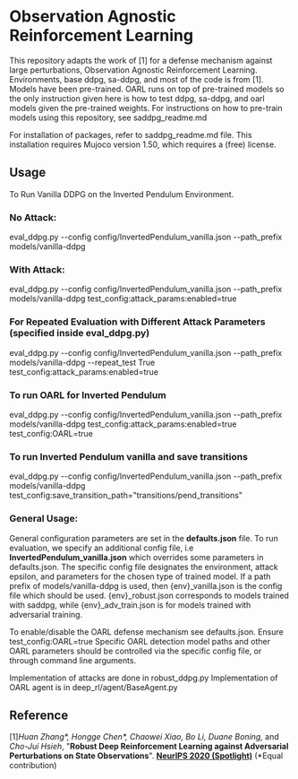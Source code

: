 # Observation Agnostic Reinforcement Learning

This repository adapts the work of [1] for a defense mechanism against large perturbations,
Observation Agnostic Reinforcement Learning. Environments, base ddpg, sa-ddpg, and most of the code is from [1].
Models have been pre-trained. OARL runs on top of pre-trained models so the only instruction given here is how to
test ddpg, sa-ddpg, and oarl models given the pre-trained weights. For instructions on how to pre-train models using this repository, see saddpg_readme.md

For installation of packages, refer to saddpg_readme.md file. This installation requires Mujoco version 1.50, which requires a (free) license.

## Usage

To Run Vanilla DDPG on the Inverted Pendulum Environment. 

### No Attack:

eval_ddpg.py --config config/InvertedPendulum_vanilla.json --path_prefix models/vanilla-ddpg

### With Attack:

eval_ddpg.py --config config/InvertedPendulum_vanilla.json --path_prefix models/vanilla-ddpg test_config:attack_params:enabled=true

### For Repeated Evaluation with Different Attack Parameters (specified inside eval_ddpg.py)

eval_ddpg.py --config config/InvertedPendulum_vanilla.json --path_prefix models/vanilla-ddpg --repeat_test True test_config:attack_params:enabled=true 

### To run OARL for Inverted Pendulum

eval_ddpg.py --config config/InvertedPendulum_vanilla.json --path_prefix models/vanilla-ddpg test_config:attack_params:enabled=true  test_config:OARL=true

### To run Inverted Pendulum vanilla and save transitions

eval_ddpg.py --config config/InvertedPendulum_vanilla.json --path_prefix models/vanilla-ddpg test_config:save_transition_path="transitions/pend_transitions"

### General Usage:

General configuration parameters are set in the **defaults.json** file. To run evaluation, we specify an additional config file, i.e **InvertedPendulum_vanilla.json** which overrides some parameters in defaults.json.
The specific config file designates the environment, attack epsilon, and parameters for the chosen type of trained model. If a path prefix of models/vanilla-ddpg is used, then {env}_vanilla.json is the config file which should be used.
{env}_robust.json corresponds to models trained with saddpg, while {env}_adv_train.json is for models trained with adversarial training.

To enable/disable the OARL defense mechanism see defaults.json. Ensure test_config:OARL=true
Specific OARL detection model paths and other OARL parameters should be controlled via the specific config file, or through command line arguments.

Implementation of attacks are done in robust_ddpg.py
Implementation of OARL agent is in deep_rl/agent/BaseAgent.py

## Reference

[1]*Huan Zhang\*, Hongge Chen\*, Chaowei Xiao, Bo Li, Duane Boning,* and *Cho-Jui
Hsieh*, "**Robust Deep Reinforcement Learning against Adversarial Perturbations
on State Observations**". [**NeurIPS 2020
(Spotlight)**](https://proceedings.neurips.cc/paper/2020/file/f0eb6568ea114ba6e293f903c34d7488-Paper.pdf)
(\*Equal contribution)

